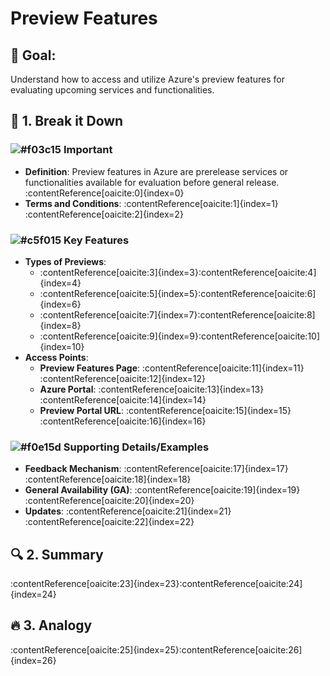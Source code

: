 # Preview Features

## 🎯 Goal:
Understand how to access and utilize Azure's preview features for evaluating upcoming services and functionalities.

## 🧠 1. Break it Down

### ![#f03c15](https://placehold.co/15x15/f03c15/f03c15.png) **Important**
- **Definition**: Preview features in Azure are prerelease services or functionalities available for evaluation before general release.&#8203;:contentReference[oaicite:0]{index=0}
- **Terms and Conditions**: :contentReference[oaicite:1]{index=1}&#8203;:contentReference[oaicite:2]{index=2}

### ![#c5f015](https://placehold.co/15x15/c5f015/c5f015.png) **Key Features**
- **Types of Previews**:
  - :contentReference[oaicite:3]{index=3}&#8203;:contentReference[oaicite:4]{index=4}
  - :contentReference[oaicite:5]{index=5}&#8203;:contentReference[oaicite:6]{index=6}
  - :contentReference[oaicite:7]{index=7}&#8203;:contentReference[oaicite:8]{index=8}
  - :contentReference[oaicite:9]{index=9}&#8203;:contentReference[oaicite:10]{index=10}
- **Access Points**:
  - **Preview Features Page**: :contentReference[oaicite:11]{index=11}&#8203;:contentReference[oaicite:12]{index=12}
  - **Azure Portal**: :contentReference[oaicite:13]{index=13}&#8203;:contentReference[oaicite:14]{index=14}
  - **Preview Portal URL**: :contentReference[oaicite:15]{index=15}&#8203;:contentReference[oaicite:16]{index=16}

### ![#f0e15d](https://placehold.co/15x15/f0e15d/f0e15d.png) **Supporting Details/Examples**
- **Feedback Mechanism**: :contentReference[oaicite:17]{index=17}&#8203;:contentReference[oaicite:18]{index=18}
- **General Availability (GA)**: :contentReference[oaicite:19]{index=19}&#8203;:contentReference[oaicite:20]{index=20}
- **Updates**: :contentReference[oaicite:21]{index=21}&#8203;:contentReference[oaicite:22]{index=22}

## 🔍 2. Summary
:contentReference[oaicite:23]{index=23}&#8203;:contentReference[oaicite:24]{index=24}

## 🔥 3. Analogy
:contentReference[oaicite:25]{index=25}&#8203;:contentReference[oaicite:26]{index=26}
